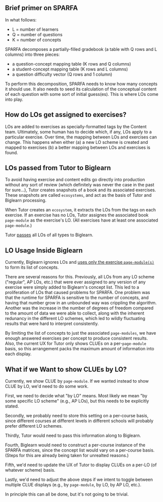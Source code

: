 ## Brief primer on SPARFA

In what follows:
* L = number of learners
* Q = number of questions
* K = number of concepts

SPARFA decomposes a partially-filled gradebook
(a table with Q rows and L columns)
into three pieces:
* a question-concept mapping table (K rows and Q columns)
* a student-concept mapping table (K rows and L columns)
* a question difficulty vector (Q rows and 1 column)

To perform this decomposition,
SPARFA needs to know 
how many concepts it should use.
It also needs to seed its calculation
of the conceptual content of each question
with some sort of initial guess(es).
This is where LOs come into play.

## How do LOs get assigned to exercises?

LOs are added to exercises
as specially-formatted tags
by the Content team.
Ultimately, some human has to decide which, if any, LOs
apply to a particular exercise.
Over time, the mapping between LOs and exercises can change.
This happens when either
(a) a new LO scheme is created and mapped to exercises
(b) a better mapping between LOs and exercises is found.

## LOs passed from Tutor to Biglearn

To avoid having exercise and content edits
go directly into production without any sort of review
(which definitely was never the case in the past for sure...),
Tutor creates snapshots of a book
and its associated exercises.
These snapshots are called `ecosystems`,
and act as the basis of Tutor and Biglearn processing.

When Tutor creates an `ecosystem`,
it extracts the LOs from the tags on each exercise.
If an exercise has no LOs,
Tutor assignes the associated book `page-module`
as the exercise's LO.
(All exercises have at least one associated `page-module`.)

Tutor 
[passes](https://github.com/openstax/tutor-server/blob/c1bbc65a91188bd48b20e3e0b4a32930951540e8/lib/openstax/biglearn/api/real_client.rb#L136)
all LOs of all types to Biglearn.

## LO Usage Inside Biglearn

Currently, Biglearn ignores LOs and
[uses only the exercise `page-module(s)`](https://github.com/openstax/biglearn-scheduler/blob/master/app/domain/services/fetch_ecosystem_events/service.rb#L169)
to form its list of concepts.

There are several reasons for this.
Previously, all LOs from any LO scheme ("regular", AP LOs, etc.)
that were ever assigned to any version of any exercise
were simply added to Biglearn's concept list.
This led to a proliferation of LOs
that caused problems for SPARFA.
One problem was that the runtime for SPARFA 
is sensitive to the number of concepts,
and having that number grow in an unbounded way
was crippling the algorithm.
Another was the increase in the number of degrees of freedom
compared to the amount of data we were able to collect,
along with the inherent redunancy in the different LO schemes,
which led to wildly fluctuating results
that were hard to interpret consistently.

By limiting the list of concepts
to just the associated `page-modules`,
we have enough answered exercises per concept
to produce consistent results.
Also, the current UX for Tutor
only shows CLUEs on a per-`page-module` basis,
so this arrangement packs the maximum amount of information
into each display.

## What if we Want to show CLUEs by LO?

Currently, we show CLUE by `page-module`.
If we wanted instead to show CLUE by LO,
we'd need to do some work.

First, we need to decide what "by LO" means.
Most likely we mean "by some specific LO scheme"
(e.g., AP LOs),
but this needs to be explicitly stated.

Secondly, we probably need to store this setting
on a per-course basis,
since different courses at different levels in different schools
will probably prefer different LO schemes.

Thirdly, Tutor would need to pass this information along to Biglearn.

Fourth, Biglearn would need to construct 
a per-course instance of the SPARFA matrices,
since the concept list would vary on a per-course basis.
(Steps for this are already being taken for unrealted reasons.)

Fifth, we'd need to update the UX of Tutor
to display CLUEs on a per-LO (of whatever scheme) basis.

Lastly, we'd need to adjust the above steps
if we intent to toggle between multiple CLUE displays
(e.g., by `page-module`, by LO, by AP LO, etc.).

In principle this can all be done,
but it's not going to be trivial.
